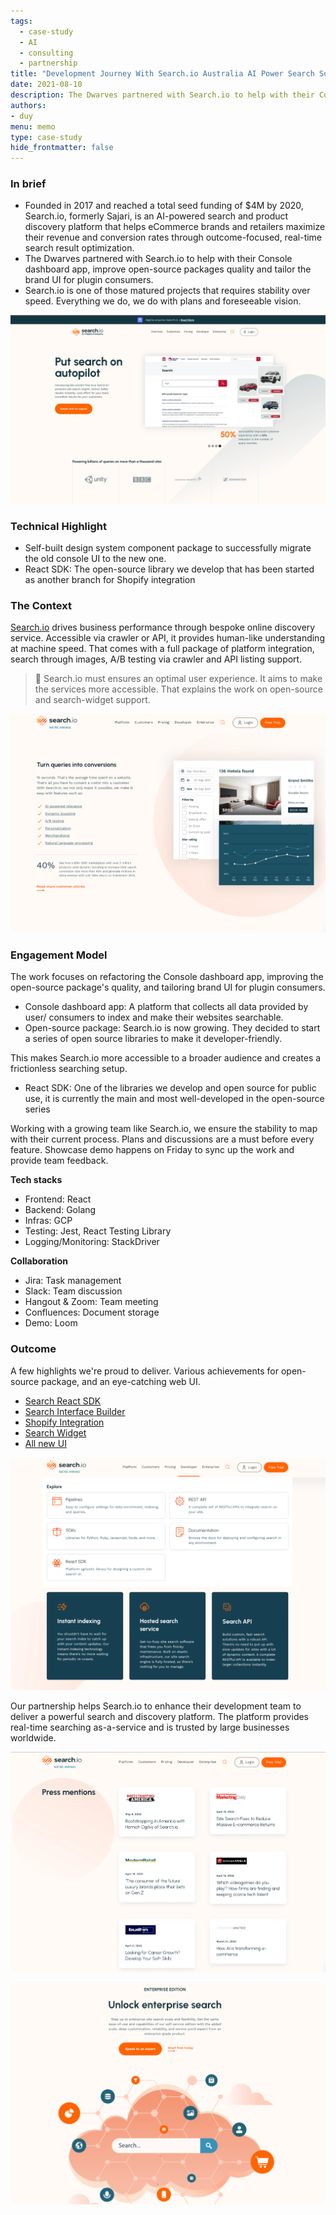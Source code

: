 ```yaml
---
tags:
  - case-study
  - AI
  - consulting
  - partnership
title: "Development Journey With Search.io Australia AI Power Search Solutions"
date: 2021-08-10
description: The Dwarves partnered with Search.io to help with their Console dashboard app, improve open-source packages quality and tailor the brand UI for plugin consumers.
authors: 
- duy
menu: memo
type: case-study
hide_frontmatter: false
---
```


### In brief
* Founded in 2017 and reached a total seed funding of $4M by 2020, Search.io, formerly Sajari, is an AI-powered search and product discovery platform that helps eCommerce brands and retailers maximize their revenue and conversion rates through outcome-focused, real-time search result optimization.
* The Dwarves partnered with Search.io to help with their Console dashboard app, improve open-source packages quality and tailor the brand UI for plugin consumers.
* Search.io is one of those matured projects that requires stability over speed. Everything we do, we do with plans and foreseeable vision.

![](assets/development-journey-with-searchio---australia-ai-power-search-solutions_5168d3582cc3384817547ef263a5eaa8_md5.webp)

### Technical Highlight
* Self-built design system component package to successfully migrate the old console UI to the new one.
* React SDK: The open-source library we develop that has been started as another branch for Shopify integration

### The Context
[Search.io](http://search.io/) drives business performance through bespoke online discovery service. Accessible via crawler or API, it provides human-like understanding at machine speed.
That comes with a full package of platform integration, search through images, A/B testing via crawler and API listing support.

>
> 🔸 Search.io must ensures an optimal user experience. It aims to make the services more accessible. That explains the work on open-source and search-widget support.

![](assets/development-journey-with-searchio---australia-ai-power-search-solutions_dd55bea9f42adaff0ca67b9f0398ad98_md5.webp)

### Engagement Model
The work focuses on refactoring the Console dashboard app, improving the open-source package's quality, and tailoring brand UI for plugin consumers.
* Console dashboard app: A platform that collects all data provided by user/ consumers to index and make their websites searchable. 
* Open-source package: Search.io is now growing. They decided to start a series of open source libraries to make it developer-friendly. 

This makes Search.io more accessible to a broader audience and creates a frictionless searching setup.

* React SDK: One of the libraries we develop and open source for public use, it is currently the main and most well-developed in the open-source series

Working with a growing team like Search.io, we ensure the stability to map with their current process. Plans and discussions are a must before every feature. Showcase demo happens on Friday to sync up the work and provide team feedback.

**Tech stacks**

* Frontend: React
* Backend: Golang
* Infras: GCP
* Testing: Jest, React Testing Library
* Logging/Monitoring: StackDriver

**Collaboration**

* Jira: Task management
* Slack: Team discussion
* Hangout & Zoom: Team meeting
* Confluences: Document storage
* Demo: Loom

### Outcome
A few highlights we're proud to deliver. Various achievements for open-source package, and an eye-catching web UI.
* [Search React SDK](https://www.sajari.com/blog/new-search-react-sdk)
* [Search Interface Builder](https://www.sajari.com/blog/new-search-interface-builder)
* [Shopify Integration](https://www.sajari.com/blog/shopify-search)
* [Search Widget](https://docs.sajari.com/user-guide/integrating-search/widget/)
* [All new UI](https://www.sajari.com/blog/meet-the-all-new-sajari)

![](assets/development-journey-with-searchio---australia-ai-power-search-solutions_553a8839ac6f2ddb246b3801a3d3ed46_md5.webp)

Our partnership helps Search.io to enhance their development team to deliver a powerful search and discovery platform. The platform provides real-time searching as-a-service and is trusted by large businesses worldwide. 

![](assets/development-journey-with-searchio---australia-ai-power-search-solutions_b57cb7d4546a27e2d01deb2968f970ce_md5.webp)

![](assets/development-journey-with-searchio---australia-ai-power-search-solutions_b70a3de226205f3dcdc72155e8ed362d_md5.webp)